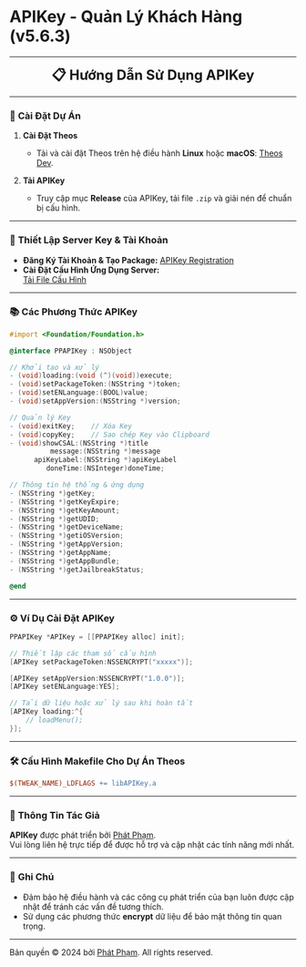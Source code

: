 
# APIKey - Quản Lý Khách Hàng (v5.6.3)

---

<p align="center">
  <font size="5"><b>📋 Hướng Dẫn Sử Dụng APIKey</b></font>
</p>

---

### 🚀 **Cài Đặt Dự Án**

1. **Cài Đặt Theos**  
   - Tải và cài đặt Theos trên hệ điều hành **Linux** hoặc **macOS**: [Theos Dev](https://theos.dev).

2. **Tải APIKey**  
   - Truy cập mục **Release** của APIKey, tải file `.zip` và giải nén để chuẩn bị cấu hình.

---

### 🔑 **Thiết Lập Server Key & Tài Khoản**

- **Đăng Ký Tài Khoản & Tạo Package:** [APIKey Registration](https://new.ppapikey.xyz)
- **Cài Đặt Cấu Hình Ứng Dụng Server:**  
  [Tải File Cấu Hình](https://raw.githubusercontent.com/pp7803/APIKey/main/AppConfig/ppapikey.mobileconfig)

---

### 📚 **Các Phương Thức APIKey**

```objective-c
#import <Foundation/Foundation.h>

@interface PPAPIKey : NSObject

// Khởi tạo và xử lý
- (void)loading:(void (^)(void))execute;
- (void)setPackageToken:(NSString *)token;
- (void)setENLanguage:(BOOL)value;
- (void)setAppVersion:(NSString *)version;

// Quản lý Key
- (void)exitKey;    // Xóa Key
- (void)copyKey;    // Sao chép Key vào Clipboard
- (void)showCSAL:(NSString *)title 
          message:(NSString *)message 
      apiKeyLabel:(NSString *)apiKeyLabel 
         doneTime:(NSInteger)doneTime;

// Thông tin hệ thống & ứng dụng
- (NSString *)getKey;
- (NSString *)getKeyExpire;
- (NSString *)getKeyAmount;
- (NSString *)getUDID;
- (NSString *)getDeviceName;
- (NSString *)getiOSVersion;
- (NSString *)getAppVersion;
- (NSString *)getAppName;
- (NSString *)getAppBundle;
- (NSString *)getJailbreakStatus;

@end
```

---

### ⚙️ **Ví Dụ Cài Đặt APIKey**

```objective-c
PPAPIKey *APIKey = [[PPAPIKey alloc] init];

// Thiết lập các tham số cấu hình
[APIKey setPackageToken:NSSENCRYPT("xxxxx")];

[APIKey setAppVersion:NSSENCRYPT("1.0.0")];
[APIKey setENLanguage:YES];

// Tải dữ liệu hoặc xử lý sau khi hoàn tất
[APIKey loading:^{
    // loadMenu();
}];
```

---

### 🛠️ **Cấu Hình Makefile Cho Dự Án Theos**

```makefile
$(TWEAK_NAME)_LDFLAGS += libAPIKey.a
```

---

### 👤 **Thông Tin Tác Giả**

**APIKey** được phát triển bởi [Phát Phạm](https://t.me/pdp7803).  
Vui lòng liên hệ trực tiếp để được hỗ trợ và cập nhật các tính năng mới nhất.

---

### 📄 **Ghi Chú**

- Đảm bảo hệ điều hành và các công cụ phát triển của bạn luôn được cập nhật để tránh các vấn đề tương thích.
- Sử dụng các phương thức **encrypt** dữ liệu để bảo mật thông tin quan trọng. 

---

Bản quyền © 2024 bởi [Phát Phạm](https://t.me/pdp7803). All rights reserved.

